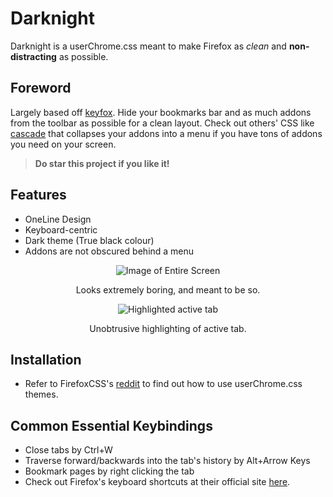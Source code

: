 # Darknight

Darknight is a userChrome.css meant to make Firefox as _clean_ and  **non-distracting** as possible.

## Foreword
Largely based off [keyfox](https://github.com/AlfarexGuy2019/keyfox/). Hide your bookmarks bar and as much addons from the toolbar as possible for a clean layout. Check out others' CSS like [cascade](https://github.com/andreasgrafen/cascade) that collapses your addons into a menu if you have tons of addons you need on your screen.
> **Do star this project if you like it!**

## Features
- OneLine Design
- Keyboard-centric
- Dark theme (True black colour)
- Addons are not obscured behind a menu

<div align="center">

  ![Image of Entire Screen](https://raw.githubusercontent.com/BriLHR/FirefoxCSS-Darknight/main/Fullscreen.png)
  
  Looks extremely boring, and meant to be so.

  ![Highlighted active tab](https://raw.githubusercontent.com/BriLHR/FirefoxCSS-Darknight/main/Underline.png)
  
  Unobtrusive highlighting of active tab.

</div>

## Installation 
- Refer to FirefoxCSS's [reddit](https://www.reddit.com/r/FirefoxCSS/wiki/index/tutorials/) to find out how to use userChrome.css themes.

## Common Essential Keybindings
- Close tabs by Ctrl+W
- Traverse forward/backwards into the tab's history by Alt+Arrow Keys
- Bookmark pages by right clicking the tab
- Check out Firefox's keyboard shortcuts at their official site [here](https://support.mozilla.org/en-US/kb/keyboard-shortcuts-perform-firefox-tasks-quickly).
